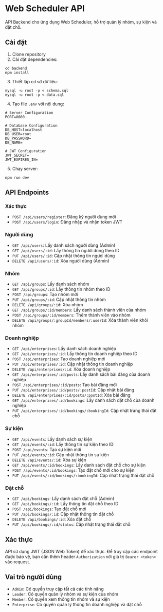 # Web Scheduler API

API Backend cho ứng dụng Web Scheduler, hỗ trợ quản lý nhóm, sự kiện và đặt chỗ.

## Cài đặt

1. Clone repository
2. Cài đặt dependencies:
```
cd backend
npm install
```
3. Thiết lập cơ sở dữ liệu:
```
mysql -u root -p < schema.sql
mysql -u root -p < data.sql
```
4. Tạo file `.env` với nội dung:
```
# Server Configuration
PORT=8080

# Database Configuration
DB_HOST=localhost
DB_USER=root
DB_PASSWORD=
DB_NAME=

# JWT Configuration
JWT_SECRET=
JWT_EXPIRES_IN=
```
5. Chạy server:
```
npm run dev
```

## API Endpoints

### Xác thực

- `POST /api/users/register`: Đăng ký người dùng mới
- `POST /api/users/login`: Đăng nhập và nhận token JWT

### Người dùng

- `GET /api/users`: Lấy danh sách người dùng (Admin)
- `GET /api/users/:id`: Lấy thông tin người dùng theo ID
- `PUT /api/users/:id`: Cập nhật thông tin người dùng
- `DELETE /api/users/:id`: Xóa người dùng (Admin)

### Nhóm

- `GET /api/groups`: Lấy danh sách nhóm
- `GET /api/groups/:id`: Lấy thông tin nhóm theo ID
- `POST /api/groups`: Tạo nhóm mới
- `PUT /api/groups/:id`: Cập nhật thông tin nhóm
- `DELETE /api/groups/:id`: Xóa nhóm
- `GET /api/groups/:id/members`: Lấy danh sách thành viên của nhóm
- `POST /api/groups/:id/members`: Thêm thành viên vào nhóm
- `DELETE /api/groups/:groupId/members/:userId`: Xóa thành viên khỏi nhóm

### Doanh nghiệp

- `GET /api/enterprises`: Lấy danh sách doanh nghiệp
- `GET /api/enterprises/:id`: Lấy thông tin doanh nghiệp theo ID
- `POST /api/enterprises`: Tạo doanh nghiệp mới
- `PUT /api/enterprises/:id`: Cập nhật thông tin doanh nghiệp
- `DELETE /api/enterprises/:id`: Xóa doanh nghiệp
- `GET /api/enterprises/:id/posts`: Lấy danh sách bài đăng của doanh nghiệp
- `POST /api/enterprises/:id/posts`: Tạo bài đăng mới
- `PUT /api/enterprises/:id/posts/:postId`: Cập nhật bài đăng
- `DELETE /api/enterprises/:id/posts/:postId`: Xóa bài đăng
- `GET /api/enterprises/:id/bookings`: Lấy danh sách đặt chỗ của doanh nghiệp
- `PUT /api/enterprises/:id/bookings/:bookingId`: Cập nhật trạng thái đặt chỗ

### Sự kiện

- `GET /api/events`: Lấy danh sách sự kiện
- `GET /api/events/:id`: Lấy thông tin sự kiện theo ID
- `POST /api/events`: Tạo sự kiện mới
- `PUT /api/events/:id`: Cập nhật thông tin sự kiện
- `DELETE /api/events/:id`: Xóa sự kiện
- `GET /api/events/:id/bookings`: Lấy danh sách đặt chỗ cho sự kiện
- `POST /api/events/:id/bookings`: Tạo đặt chỗ mới cho sự kiện
- `PUT /api/events/:id/bookings/:bookingId`: Cập nhật trạng thái đặt chỗ

### Đặt chỗ

- `GET /api/bookings`: Lấy danh sách đặt chỗ (Admin)
- `GET /api/bookings/:id`: Lấy thông tin đặt chỗ theo ID
- `POST /api/bookings`: Tạo đặt chỗ mới
- `PUT /api/bookings/:id`: Cập nhật thông tin đặt chỗ
- `DELETE /api/bookings/:id`: Xóa đặt chỗ
- `PUT /api/bookings/:id/status`: Cập nhật trạng thái đặt chỗ

## Xác thực

API sử dụng JWT (JSON Web Token) để xác thực. Để truy cập các endpoint được bảo vệ, bạn cần thêm header `Authorization` với giá trị `Bearer <token>` vào request.

## Vai trò người dùng

- `Admin`: Có quyền truy cập tất cả các tính năng
- `Leader`: Có quyền quản lý nhóm và sự kiện của nhóm
- `Member`: Có quyền xem thông tin nhóm và sự kiện
- `Enterprise`: Có quyền quản lý thông tin doanh nghiệp và đặt chỗ 
